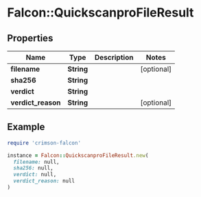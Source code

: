 # Falcon::QuickscanproFileResult

## Properties

| Name | Type | Description | Notes |
| ---- | ---- | ----------- | ----- |
| **filename** | **String** |  | [optional] |
| **sha256** | **String** |  |  |
| **verdict** | **String** |  |  |
| **verdict_reason** | **String** |  | [optional] |

## Example

```ruby
require 'crimson-falcon'

instance = Falcon::QuickscanproFileResult.new(
  filename: null,
  sha256: null,
  verdict: null,
  verdict_reason: null
)
```

